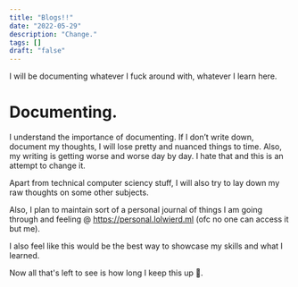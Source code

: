 ```yaml
---
title: "Blogs!!"
date: "2022-05-29"
description: "Change."
tags: []
draft: "false"
---
```


I will be documenting whatever I fuck around with, whatever I learn here.

# Documenting.

I understand the importance of documenting. If I don’t write down, document my thoughts, I will lose pretty and nuanced things to time. Also, my writing is getting worse and worse day by day. I hate that and this is an attempt to change it.

Apart from technical computer sciency stuff, I will also try to lay down my raw thoughts on some other subjects.

Also, I plan to maintain sort of a personal journal of things I am going through and feeling @ https://personal.lolwierd.ml (ofc no one can access it but me).

I also feel like this would be the best way to showcase my skills and what I learned.

Now all that's left to see is how long I keep this up 🙂.


